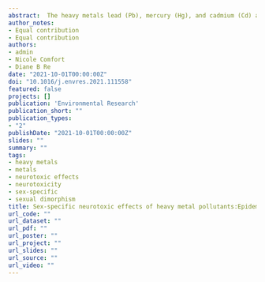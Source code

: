 ```yaml
---
abstract:  The heavy metals lead (Pb), mercury (Hg), and cadmium (Cd) are ubiquitous environmental pollutants and are known to exert severe adverse impacts on the nervous system even at low concentrations. In contrast, the heavy metal manganese (Mn) is first and foremost an essential nutrient, but it becomes neurotoxic at high levels. Neurotoxic metals also include the less prevalent metalloid arsenic (As) which is found in excessive concentrations in drinking water and food sources in many regions of the world. Males and females often differ in how they respond to environmental exposures and adverse effects on their nervous systems are no exception. Here, we review the different types of sex-specific neurotoxic effects, such as cognitive and motor impairments, that have been attributed to Pb, Hg, Mn, Cd, and As exposure throughout the life course in epidemiological as well as in experimental toxicological studies. We also discuss differential vulnerability to these metals such as distinctions in behaviors and occupations across the sexes. Finally, we explore the different mechanisms hypothesized to account for sex-based differential susceptibility including hormonal, genetic, metabolic, anatomical, neurochemical, and epigenetic perturbations. An understanding of the sex-specific effects of environmental heavy metal neurotoxicity can aid in the development of more efficient systematic approaches in risk assessment and better exposure mitigation strategies with regard to sex-linked susceptibilities and vulnerabilities.
author_notes:
- Equal contribution
- Equal contribution
authors:
- admin
- Nicole Comfort
- Diane B Re
date: "2021-10-01T00:00:00Z"
doi: "10.1016/j.envres.2021.111558"
featured: false
projects: []
publication: 'Environmental Research'
publication_short: ""
publication_types:
- "2"
publishDate: "2021-10-01T00:00:00Z"
slides: ""
summary: ""
tags:
- heavy metals
- metals
- neurotoxic effects
- neurotoxicity
- sex-specific
- sexual dimorphism
title: Sex-specific neurotoxic effects of heavy metal pollutants:Epidemiological, experimental evidence and candidate mechanisms
url_code: ""
url_dataset: ""
url_pdf: ""
url_poster: ""
url_project: ""
url_slides: ""
url_source: ""
url_video: ""
---
```


